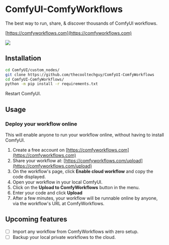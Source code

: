 # ComfyUI-ComfyWorkflows

The best way to run, share, & discover thousands of ComfyUI workflows.

[https://comfyworkflows.com](https://comfyworkflows.com)

[![](https://dcbadge.vercel.app/api/server/kXS43yTRNA)](https://discord.gg/kXS43yTRNA)

## Installation

```bash
cd ComfyUI/custom_nodes/
git clone https://github.com/thecooltechguy/ComfyUI-ComfyWorkflows
cd ComfyUI-ComfyWorkflows/
python -m pip install -r requirements.txt
``` 

Restart ComfyUI.

## Usage

### Deploy your workflow online
This will enable anyone to run your workflow online, without having to install ComfyUI.

1. Create a free account on [https://comfyworkflows.com](https://comfyworkflows.com)
2. Share your workflow at: [https://comfyworkflows.com/upload](https://comfyworkflows.com/upload)
3. On the workflow's page, click **Enable cloud workflow** and copy the code displayed.
4. Open your workflow in your local ComfyUI.
5. Click on the **Upload to ComfyWorkflows** button in the menu.
5. Enter your code and click **Upload**
6. After a few minutes, your workflow will be runnable online by anyone, via the workflow's URL at ComfyWorkflows.

## Upcoming features

- [ ] Import any workflow from ComfyWorkflows with zero setup.
- [ ] Backup your local private workflows to the cloud.